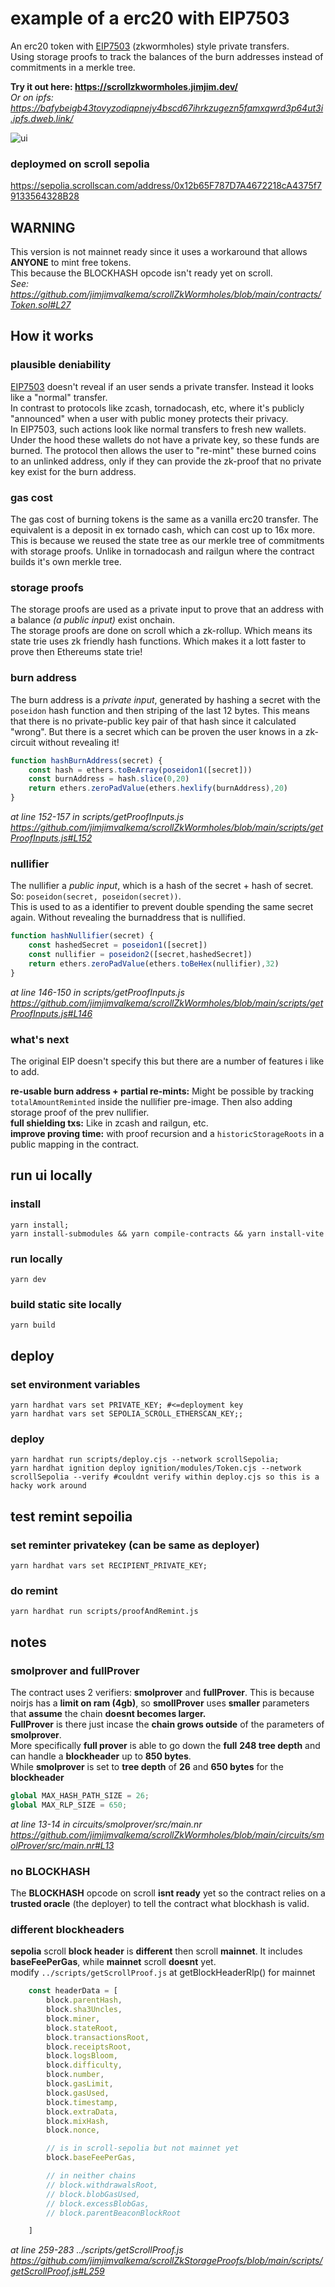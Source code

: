 # example of a erc20 with EIP7503 
An erc20 token with [EIP7503](https://eips.ethereum.org/EIPS/eip-7503) (zkwormholes) style private transfers.  
Using storage proofs to track the balances of the burn addresses instead of commitments in a merkle tree. 

**Try it out here: https://scrollzkwormholes.jimjim.dev/**  
*Or on ipfs: https://bafybeigb43tovyzodiqpnejy4bscd67ihrkzugezn5famxqwrd3p64ut3i.ipfs.dweb.link/*


![ui](./screenshots/2burns1remintui.png)  

### deploymed on scroll sepolia
https://sepolia.scrollscan.com/address/0x12b65F787D7A4672218cA4375f79133564328B28

## WARNING
This version is not mainnet ready since it uses a workaround that allows **ANYONE** to mint free tokens.  
This because the BLOCKHASH opcode isn't ready yet on scroll.  
*See: https://github.com/jimjimvalkema/scrollZkWormholes/blob/main/contracts/Token.sol#L27*


## How it works
### plausible deniability
[EIP7503](https://eips.ethereum.org/EIPS/eip-7503) doesn't reveal if an user sends a private transfer. Instead it looks like a "normal" transfer.      
In contrast to protocols like zcash, tornadocash, etc, where it's publicly "announced" when a user with public money protects their privacy.  
In EIP7503, such actions look like normal transfers to fresh new wallets. Under the hood these wallets do not have a private key, so these funds are burned. The protocol then allows the user to "re-mint" these burned coins to an unlinked address, only if they can provide the zk-proof that no private key exist for the burn address.

### gas cost  
The gas cost of burning tokens is the same as a vanilla erc20 transfer. The equivalent is a deposit in ex tornado cash, which can cost up to 16x more.  
This is because we reused the state tree as our merkle tree of commitments with storage proofs. Unlike in tornadocash and railgun where the contract builds it's own merkle tree.  

### storage proofs
The storage proofs are used as a private input to prove that an address with a balance *(a public input)* exist onchain.  
The storage proofs are done on scroll which a zk-rollup. Which means its state trie uses zk friendly hash functions. Which makes it a lott faster to prove then Ethereums state trie!

### burn address
The burn address is a *private input*, generated by hashing a secret with the `poseidon` hash function and then striping of the last 12 bytes. This means that there is no private-public key pair of that hash since it calculated "wrong". But there is a secret which can be proven the user knows in a zk-circuit without revealing it!

```js
function hashBurnAddress(secret) {
    const hash = ethers.toBeArray(poseidon1([secret])) 
    const burnAddress = hash.slice(0,20)
    return ethers.zeroPadValue(ethers.hexlify(burnAddress),20)
}
```
*at line 152-157 in scripts/getProofInputs.js*  
*https://github.com/jimjimvalkema/scrollZkWormholes/blob/main/scripts/getProofInputs.js#L152*




### nullifier
The nullifier a *public input*, which is a hash of the secret + hash of secret. So: `poseidon(secret, poseidon(secret))`.  
This is used to as a identifier to prevent double spending the same secret again. Without revealing the burnaddress that is nullified.   
```js
function hashNullifier(secret) {
    const hashedSecret = poseidon1([secret]) 
    const nullifier = poseidon2([secret,hashedSecret])
    return ethers.zeroPadValue(ethers.toBeHex(nullifier),32)
}
```
*at line 146-150 in scripts/getProofInputs.js*  
*https://github.com/jimjimvalkema/scrollZkWormholes/blob/main/scripts/getProofInputs.js#L146*

### what's next
The original EIP doesn't specify this but there are a number of features i like to add.  
  
**re-usable burn address + partial re-mints:** Might be possible by tracking `totalAmountReminted` inside the nullifier pre-image. Then also adding storage proof of the prev nullifier.  
**full shielding txs:** Like in zcash and railgun, etc.  
**improve proving time:** with proof recursion and a `historicStorageRoots` in a public mapping in the contract.  

## run ui locally
### install
```shell
yarn install;
yarn install-submodules && yarn compile-contracts && yarn install-vite
```
### run locally
```shell
yarn dev
```

### build static site locally
```shell
yarn build
```

## deploy
### set environment variables
```shell
yarn hardhat vars set PRIVATE_KEY; #<=deployment key
yarn hardhat vars set SEPOLIA_SCROLL_ETHERSCAN_KEY;;
```

### deploy
```shell
yarn hardhat run scripts/deploy.cjs --network scrollSepolia;
yarn hardhat ignition deploy ignition/modules/Token.cjs --network scrollSepolia --verify #couldnt verify within deploy.cjs so this is a hacky work around
```


## test remint sepoilia
### set reminter privatekey (can be same as deployer)
```shell
yarn hardhat vars set RECIPIENT_PRIVATE_KEY;
```

### do remint
```shell
yarn hardhat run scripts/proofAndRemint.js 
```

<!-- ## generate Prover.toml and test_main() of main.nr
(just dumps it in the terminal for now)  
#### fullprover  
```shell
node scripts/getProofInputs.js --maxTreeDepth=248 --maxRlplen=850 \
--contract=0xDb9Fb1e8d6A0b9C0072D3E88f8330ec9Cc62E21f \
--recipient=0x93211e420c8F552a0e4836f84892a0D4eb5D6D54 \
--secret=123 \
--rpc=https://scroll-sepolia.drpc.org 
```
#### smolprover
```shell
node scripts/getProofInputs.js --maxTreeDepth=32 --maxRlplen=650 \
--contract=0xDb9Fb1e8d6A0b9C0072D3E88f8330ec9Cc62E21f \
--recipient=0x93211e420c8F552a0e4836f84892a0D4eb5D6D54 \
--secret=123 \
--rpc=https://scroll-sepolia.drpc.org \
``` -->

## notes

### smolprover and fullProver
The contract uses 2 verifiers: **smolprover** and **fullProver**. This is because noirjs has a **limit on ram (4gb)**, so **smollProver** uses **smaller** parameters that **assume** the chain **doesnt becomes larger.**  
**FullProver** is there just incase the **chain grows outside** of the parameters of **smolprover**.  
More specifically **full prover** is able to go down the **full** **248 tree depth** and can handle a **blockheader** up to **850 bytes**.  
While **smolprover** is set to **tree depth** of **26** and **650 bytes** for the **blockheader**

```python
global MAX_HASH_PATH_SIZE = 26;
global MAX_RLP_SIZE = 650;
```
*at line 13-14 in circuits/smolprover/src/main.nr*
*https://github.com/jimjimvalkema/scrollZkWormholes/blob/main/circuits/smolProver/src/main.nr#L13*

### no BLOCKHASH
The **BLOCKHASH** opcode on scroll **isnt ready** yet so the contract relies on a **trusted oracle** (the deployer) to tell the contract what blockhash is valid.  

### different blockheaders
**sepolia** scroll **block header** is **different** then scroll **mainnet**. It includes **baseFeePerGas**, while **mainnet** scroll **doesnt** yet.  
modify `../scripts/getScrollProof.js` at getBlockHeaderRlp() for mainnet


<!-- TODO this config should be within the example folder -->
```js
    const headerData = [
        block.parentHash,       
        block.sha3Uncles,       
        block.miner,             
        block.stateRoot,         
        block.transactionsRoot, 
        block.receiptsRoot,      
        block.logsBloom,       
        block.difficulty,       
        block.number,           
        block.gasLimit,                 
        block.gasUsed,            
        block.timestamp,                                
        block.extraData,       
        block.mixHash,                 
        block.nonce,            

        // is in scroll-sepolia but not mainnet yet
        block.baseFeePerGas,

        // in neither chains
        // block.withdrawalsRoot,
        // block.blobGasUsed,
        // block.excessBlobGas,
        // block.parentBeaconBlockRoot

    ]
```
*at line 259-283 ../scripts/getScrollProof.js*
*https://github.com/jimjimvalkema/scrollZkStorageProofs/blob/main/scripts/getScrollProof.js#L259*


### 